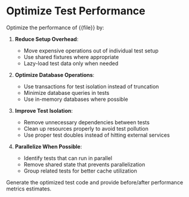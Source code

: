 # Optimize Test Performance

Optimize the performance of {{file}} by:

1. **Reduce Setup Overhead**:
   - Move expensive operations out of individual test setup
   - Use shared fixtures where appropriate
   - Lazy-load test data only when needed

2. **Optimize Database Operations**:
   - Use transactions for test isolation instead of truncation
   - Minimize database queries in tests
   - Use in-memory databases where possible

3. **Improve Test Isolation**:
   - Remove unnecessary dependencies between tests
   - Clean up resources properly to avoid test pollution
   - Use proper test doubles instead of hitting external services

4. **Parallelize When Possible**:
   - Identify tests that can run in parallel
   - Remove shared state that prevents parallelization
   - Group related tests for better cache utilization

Generate the optimized test code and provide before/after performance metrics estimates.